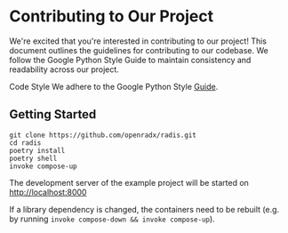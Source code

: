 # Contributing to Our Project

We're excited that you're interested in contributing to our project! This document outlines the
guidelines for contributing to our codebase. We follow the Google Python Style Guide to maintain
consistency and readability across our project.

Code Style
We adhere to the Google Python Style [Guide](https://google.github.io/styleguide/pyguide.html).

## Getting Started

```terminal
git clone https://github.com/openradx/radis.git
cd radis
poetry install
poetry shell
invoke compose-up
```

The development server of the example project will be started on <http://localhost:8000>

If a library dependency is changed, the containers need to be rebuilt (e.g. by running
`invoke compose-down && invoke compose-up`).
